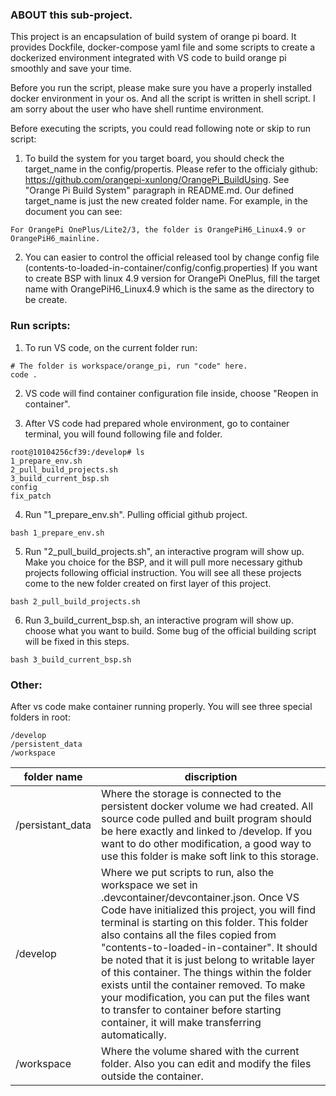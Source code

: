 
### ABOUT this sub-project.
This project is an encapsulation of build system of orange pi board. It provides Dockfile, docker-compose yaml file and some scripts to create a dockerized environment integrated with VS code to build orange pi smoothly and save your time.

Before you run the script, please make sure you have a properly installed docker environment in your os. And all the script is written in shell script. I am sorry about the user who have shell runtime environment.

Before executing the scripts, you could read following note or skip to run script:

1. To build the system for you target board, you should check the target_name in the config/propertis. Please refer to the officialy github: https://github.com/orangepi-xunlong/OrangePi_BuildUsing. See "Orange Pi Build System" paragraph in README.md. Our defined target_name is just the new created folder name. For example, in the document you can see:
```
For OrangePi OnePlus/Lite2/3, the folder is OrangePiH6_Linux4.9 or OrangePiH6_mainline.
```

2. You can easier to control the official released tool by change config file (contents-to-loaded-in-container/config/config.properties) If you want to create BSP with linux 4.9 version for OrangePi OnePlus, fill the target name with OrangePiH6_Linux4.9 which is the same as the directory to be create.

### Run scripts:

1. To run VS code, on the current folder run:

```
# The folder is workspace/orange_pi, run "code" here.
code .
```
2. VS code will find container configuration file inside, choose "Reopen in container".

3. After VS code had prepared whole environment, go to container terminal, you will found following file and folder.
```
root@10104256cf39:/develop# ls
1_prepare_env.sh
2_pull_build_projects.sh
3_build_current_bsp.sh
config
fix_patch
```


4. Run "1_prepare_env.sh". Pulling official github project.
```
bash 1_prepare_env.sh
```

5. Run "2_pull_build_projects.sh", an interactive program will show up. Make you choice for the BSP, and it will pull more necessary github projects following official instruction. You will see all these projects come to the new folder created on first layer of this project.
```
bash 2_pull_build_projects.sh
```

6. Run 3_build_current_bsp.sh, an interactive program will show up. choose what you want to build. Some bug of the official building script will be fixed in this steps.
```
bash 3_build_current_bsp.sh
```

### Other:

After vs code make container running properly. You will see three special folders in root:
```
/develop
/persistent_data
/workspace

```
|folder name|discription|
|-|-|
|/persistant_data|Where the storage is connected to the persistent docker volume we had created. All source code pulled and built program should be here exactly and linked to /develop. If you want to do other modification, a good way to use this folder is make soft link to this storage.
|/develop|Where we put scripts to run, also the workspace we set in .devcontainer/devcontainer.json. Once VS Code have initialized this project, you will find terminal is starting on this folder. This folder also contains all the files copied from "contents-to-loaded-in-container". It should be noted that it is just belong to writable layer of this container. The things within the folder exists until the container removed. To make your modification, you can put the files want to transfer to container before starting container, it will make transferring automatically.|
|/workspace|Where the volume shared with the current folder. Also you can edit and modify the files outside the container.|
